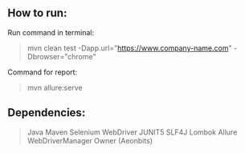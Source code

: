 ## How to run:
Run command in terminal: 

> mvn clean test -Dapp.url="https://www.company-name.com" -Dbrowser="chrome"

Command for report: 

>mvn allure:serve

## Dependencies:
> Java
> Maven
> Selenium WebDriver
> JUNIT5
> SLF4J
> Lombok
> Allure
> WebDriverManager
> Owner (Aeonbits)
